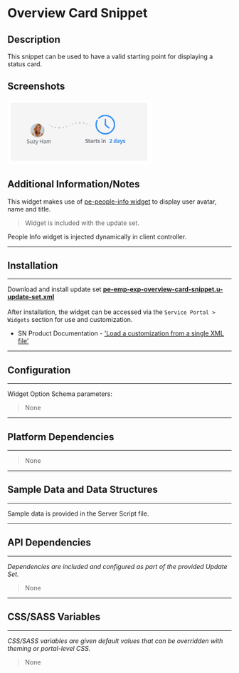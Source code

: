 # Overview Card Snippet

## Description

This snippet can be used to have a valid starting point for displaying a status card.

## Screenshots
![alt text](../images/pe-overview-card-snippet.png "Status Card Snippet")

## Additional Information/Notes

This widget makes use of [pe-people-info widget](https://github.com/platform-experience/serviceportal-widget-library/tree/master/People%20Card/pe-people-info) to display user avatar, name and title.
> Widget is included with the update set.

People Info widget is injected dynamically in client controller.

---
## Installation
---
Download and install update set **[pe-emp-exp-overview-card-snippet.u-update-set.xml](https://github.com/platform-experience/serviceportal-widget-library/blob/master/pe-emp-exp-overview-card-snippet/pe-emp-exp-overview-card-snippet.u-update-set.xml)** <br/><br/>
After installation, the widget can be accessed via the `Service Portal > Widgets` section for use and customization.<br/>
* SN Product Documentation - ['Load a customization from a single XML file'](https://docs.servicenow.com/bundle/jakarta-application-development/page/build/system-update-sets/task/t_SaveAnUpdateSetAsAnXMLFile.html)

---
## Configuration
---
Widget Option Schema parameters:
> None
---
## Platform Dependencies
---
> None
---
## Sample Data and Data Structures
---
Sample data is provided in the Server Script file.

---
## API Dependencies
---
<i>Dependencies are included and configured as part of the provided Update Set.</i>
> None
---
## CSS/SASS Variables
---
_CSS/SASS variables are given default values that can be overridden with theming or portal-level CSS._
> None